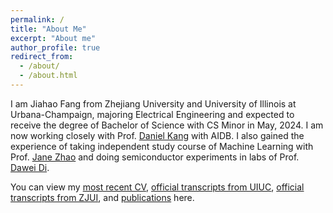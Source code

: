 ```yaml
---
permalink: /
title: "About Me"
excerpt: "About me"
author_profile: true
redirect_from: 
  - /about/
  - /about.html
---
```


I am Jiahao Fang from Zhejiang University and University of Illinois at Urbana-Champaign, majoring Electrical Engineering and expected to receive the degree of Bachelor of Science with CS Minor in May, 2024. I am now working closely with Prof. [Daniel Kang](https://ddkang.github.io/) with AIDB. I also gained the experience of taking independent study course of Machine Learning with Prof. [Jane Zhao](https://zhizhenz.ece.illinois.edu/) and doing semiconductor experiments in labs 
of Prof. [Dawei Di](https://scholar.google.co.uk/citations?user=2gVD9_4AAAAJ&hl=en).

You can view my [most recent CV](https://JiahaoFang77.github.io/files/Jiahao_Fang_Resume), [official transcripts from UIUC](https://JiahaoFang77.github.io/files/UIUC_Official_Transcript.pdf), [official transcripts from ZJUI](https://JiahaoFang77.github.io/files/ZJUI_Official_Transcript.pdf), and [publications](https://jiahaofang77.github.io/publications/) here.

